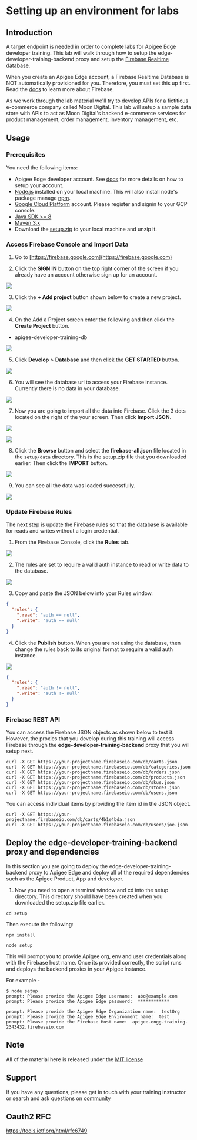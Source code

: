 # Setting up an environment for labs

## Introduction
A target endpoint is needed in order to complete labs for Apigee Edge developer training. This lab will walk through how to setup the edge-developer-training-backend proxy and setup the [Firebase Realtime database](https://firebase.google.com/docs/database/).

When you create an Apigee Edge account, a Firebase Realtime Database is NOT automatically provisioned for you. Therefore, you must set this up first. Read the [docs](https://firebase.google.com/docs/database/) to learn more about Firebase.

As we work through the lab material we'll try to develop APIs for a fictitious e-commerce company called Moon Digital. This lab will setup a sample data store with APIs to act as Moon Digital's backend e-commerce services for product management, order management, inventory management, etc.

## Usage
### Prerequisites
You need the following items:
- Apigee Edge developer account. See [docs](http://docs.apigee.com/api-services/content/creating-apigee-edge-account) for more details on how to setup your account.
- [Node.js](https://nodejs.org/en/download/) installed on your local machine. This will also install node's package manage [npm](https://www.npmjs.com/).
- [Google Cloud Platform](https://accounts.google.com/signin/v2/identifier?service=cloudconsole&passive=1209600&osid=1&continue=https%3A%2F%2Fconsole.cloud.google.com%2Ffreetrial%3F_ga%3D2.45407329.414976149.1517252141-1035065838.1517252141%26ref%3Dhttps%3A%2F%2Fcloud.google.com%2F&followup=https%3A%2F%2Fconsole.cloud.google.com%2Ffreetrial%3F_ga%3D2.45407329.414976149.1517252141-1035065838.1517252141%26ref%3Dhttps%3A%2F%2Fcloud.google.com%2F&flowName=GlifWebSignIn&flowEntry=ServiceLogin) account. Please register and signin to your GCP console.    
- [Java SDK >= 8](http://www.oracle.com/technetwork/java/javase/downloads/index.html)
- [Maven 3.x](https://maven.apache.org/)
- Download the [setup.zip](../setup.zip) to your local machine and unzip it.


### Access Firebase Console and Import Data

1. Go to [https://firebase.google.com](https://firebase.google.com)

2. Click the **SIGN IN** button on the top right corner of the screen if you already have an account otherwise sign up for an account.

![](./media/firebase-signin.png)

3. Click the **+ Add project** button shown below to create a new project.

![](./media/firebase-console.png)


4. On the Add a Project screen enter the following and then click the **Create Project** button.
  * apigee-developer-training-db

![](./media/firebase-add-project-page.png)

5. Click **Develop** > **Database** and then click the **GET STARTED** button.

![](./media/firebase-home2.png)

6. You will see the database url to access your Firebase instance. Currently there is no data in your database.  

![](./media/firebase-db-console2.png)

7. Now you are going to import all the data into Firebase.  Click the 3 dots located on the right of the your screen. Then click **Import JSON**.

![](./media/firebase-db-console-click-3-dots.png)

![](./media/firebase-db-console-contextmenu.png)

8. Click the **Browse** button and select the **firebase-all.json** file located in the `setup/data` directory. This is the setup.zip file that you downloaded earlier. Then click the **IMPORT** button.

![](./media/firebase-import-json-screen.png)

9. You can see all the data was loaded successfully.  

![](./media/firebase-console-data-loaded.png)


### Update Firebase Rules
The next step is update the Firebase rules so that the database is available for reads and writes without a login credential.  

1. From the Firebase Console, click the **Rules** tab.  

![](./media/firebase-click-rules2.png)

2. The rules are set to require a valid auth instance to read or write data to the database.

![](./media/firebase-rules.png)

3. Copy and paste the JSON below into your Rules window.  

```json
{
  "rules": {
    ".read": "auth == null",
    ".write": "auth == null"
  }
}
```

4. Click the **Publish** button.  When you are not using the database, then change the rules back to its original format to require a valid auth instance.  

![](./media/firebase-publish-rules.png)

```json
{
  "rules": {
    ".read": "auth != null",
    ".write": "auth != null"
  }
}
```


### Firebase REST API

You can access the Firebase JSON objects as shown below to test it.  However, the proxies that you develop during this training will access Firebase through the **edge-developer-training-backend** proxy that you will setup next.    

```
curl -X GET https://your-projectname.firebaseio.com/db/carts.json
curl -X GET https://your-projectname.firebaseio.com/db/categories.json
curl -X GET https://your-projectname.firebaseio.com/db/orders.json
curl -X GET https://your-projectname.firebaseio.com/db/products.json
curl -X GET https://your-projectname.firebaseio.com/db/skus.json
curl -X GET https://your-projectname.firebaseio.com/db/stores.json
curl -X GET https://your-projectname.firebaseio.com/db/users.json
```

You can access individual items by providing the item id in the JSON object.  
```
curl -X GET https://your-projectname.firebaseio.com/db/carts/4b1e4bda.json
curl -X GET https://your-projectname.firebaseio.com/db/users/joe.json
```

## Deploy the edge-developer-training-backend proxy and dependencies
In this section you are going to deploy the edge-developer-training-backend proxy to Apigee Edge and deploy all of the required dependencies such as the Apigee Product, App and developer.  

1.  Now you need to open a terminal window and cd into the setup directory.  This directory should have been created when you downloaded the setup.zip file earlier.  
```
cd setup
```

Then execute the following:
```
npm install

node setup

```

This will prompt you to provide Apigee org, env and user credentials along with the Firebase host name. Once its provided correctly, the script runs and deploys the backend proxies in your Apigee instance.

For example - 

```
$ node setup
prompt: Please provide the Apigee Edge username:  abc@example.com
prompt: Please provide the Apigee Edge password:  ************

prompt: Please provide the Apigee Edge Organization name:  testOrg
prompt: Please provide the Apigee Edge Environment name:  test
prompt: Please provide the Firebase Host name:  apigee-engg-training-2343432.firebaseio.com

```

## Note
All of the material here is released under the [MIT license](https://github.com/apigeecs/Edge-Dev-Training/blob/master/LICENSE.md)

## Support
If you have any questions, please get in touch with your training instructor or search and ask questions on [community](https://community.apigee.com/index.html)

## Oauth2 RFC
https://tools.ietf.org/html/rfc6749
